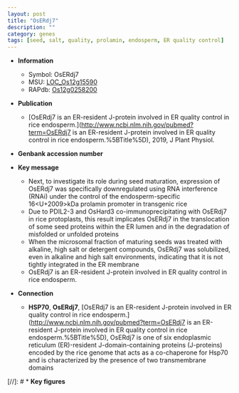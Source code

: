```yaml
---
layout: post
title: "OsERdj7"
description: ""
category: genes
tags: [seed, salt, quality, prolamin, endosperm, ER quality control]
---
```


* **Information**  
    + Symbol: OsERdj7  
    + MSU: [LOC_Os12g15590](http://rice.uga.edu/cgi-bin/ORF_infopage.cgi?orf=LOC_Os12g15590)  
    + RAPdb: [Os12g0258200](http://rapdb.dna.affrc.go.jp/viewer/gbrowse_details/irgsp1?name=Os12g0258200)  

* **Publication**  
    + [OsERdj7 is an ER-resident J-protein involved in ER quality control in rice endosperm.](http://www.ncbi.nlm.nih.gov/pubmed?term=OsERdj7 is an ER-resident J-protein involved in ER quality control in rice endosperm.%5BTitle%5D), 2019, J Plant Physiol.

* **Genbank accession number**  

* **Key message**  
    + Next, to investigate its role during seed maturation, expression of OsERdj7 was specifically downregulated using RNA interference (RNAi) under the control of the endosperm-specific 16<U+2009>kDa prolamin promoter in transgenic rice
    + Due to PDIL2-3 and OsHard3 co-immunoprecipitating with OsERdj7 in rice protoplasts, this result implicates OsERdj7 in the translocation of some seed proteins within the ER lumen and in the degradation of misfolded or unfolded proteins
    + When the microsomal fraction of maturing seeds was treated with alkaline, high salt or detergent compounds, OsERdj7 was solubilized, even in alkaline and high salt environments, indicating that it is not tightly integrated in the ER membrane
    + OsERdj7 is an ER-resident J-protein involved in ER quality control in rice endosperm.

* **Connection**  
    + __HSP70__, __OsERdj7__, [OsERdj7 is an ER-resident J-protein involved in ER quality control in rice endosperm.](http://www.ncbi.nlm.nih.gov/pubmed?term=OsERdj7 is an ER-resident J-protein involved in ER quality control in rice endosperm.%5BTitle%5D), OsERdj7 is one of six endoplasmic reticulum (ER)-resident J-domain-containing proteins (J-proteins) encoded by the rice genome that acts as a co-chaperone for Hsp70 and is characterized by the presence of two transmembrane domains

[//]: # * **Key figures**  


